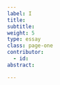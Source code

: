 ```yaml
---
label: I
title:
subtitle:
weight: 5
type: essay
class: page-one
contributor:
  - id:
abstract:

---
```

